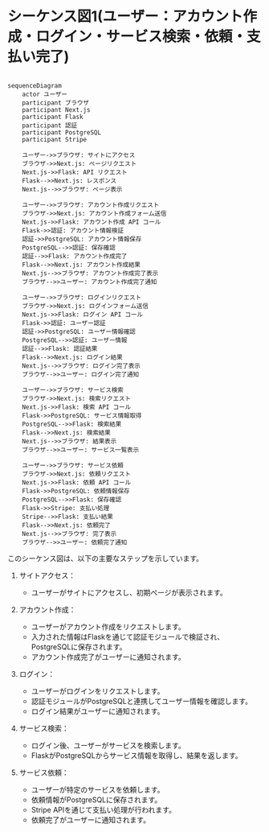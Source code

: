 # シーケンス図1(ユーザー：アカウント作成・ログイン・サービス検索・依頼・支払い完了)

```mermaid

sequenceDiagram
    actor ユーザー
    participant ブラウザ
    participant Next.js
    participant Flask
    participant 認証
    participant PostgreSQL
    participant Stripe

    ユーザー->>ブラウザ: サイトにアクセス
    ブラウザ->>Next.js: ページリクエスト
    Next.js->>Flask: API リクエスト
    Flask-->>Next.js: レスポンス
    Next.js-->>ブラウザ: ページ表示

    ユーザー->>ブラウザ: アカウント作成リクエスト
    ブラウザ->>Next.js: アカウント作成フォーム送信
    Next.js->>Flask: アカウント作成 API コール
    Flask->>認証: アカウント情報検証
    認証->>PostgreSQL: アカウント情報保存
    PostgreSQL-->>認証: 保存確認
    認証-->>Flask: アカウント作成完了
    Flask-->>Next.js: アカウント作成結果
    Next.js-->>ブラウザ: アカウント作成完了表示
    ブラウザ-->>ユーザー: アカウント作成完了通知

    ユーザー->>ブラウザ: ログインリクエスト
    ブラウザ->>Next.js: ログインフォーム送信
    Next.js->>Flask: ログイン API コール
    Flask->>認証: ユーザー認証
    認証->>PostgreSQL: ユーザー情報確認
    PostgreSQL-->>認証: ユーザー情報
    認証-->>Flask: 認証結果
    Flask-->>Next.js: ログイン結果
    Next.js-->>ブラウザ: ログイン完了表示
    ブラウザ-->>ユーザー: ログイン完了通知

    ユーザー->>ブラウザ: サービス検索
    ブラウザ->>Next.js: 検索リクエスト
    Next.js->>Flask: 検索 API コール
    Flask->>PostgreSQL: サービス情報取得
    PostgreSQL-->>Flask: 検索結果
    Flask-->>Next.js: 検索結果
    Next.js-->>ブラウザ: 結果表示
    ブラウザ-->>ユーザー: サービス一覧表示

    ユーザー->>ブラウザ: サービス依頼
    ブラウザ->>Next.js: 依頼リクエスト
    Next.js->>Flask: 依頼 API コール
    Flask->>PostgreSQL: 依頼情報保存
    PostgreSQL-->>Flask: 保存確認
    Flask->>Stripe: 支払い処理
    Stripe-->>Flask: 支払い結果
    Flask-->>Next.js: 依頼完了
    Next.js-->>ブラウザ: 完了表示
    ブラウザ-->>ユーザー: 依頼完了通知

```

このシーケンス図は、以下の主要なステップを示しています。  

1. サイトアクセス：  
   - ユーザーがサイトにアクセスし、初期ページが表示されます。  

2. アカウント作成：  
   - ユーザーがアカウント作成をリクエストします。  
   - 入力された情報はFlaskを通じて認証モジュールで検証され、PostgreSQLに保存されます。  
   - アカウント作成完了がユーザーに通知されます。  

3. ログイン：  
   - ユーザーがログインをリクエストします。  
   - 認証モジュールがPostgreSQLと連携してユーザー情報を確認します。  
   - ログイン結果がユーザーに通知されます。  
4. サービス検索：  
   - ログイン後、ユーザーがサービスを検索します。  
   - FlaskがPostgreSQLからサービス情報を取得し、結果を返します。  

5. サービス依頼：  
   - ユーザーが特定のサービスを依頼します。  
   - 依頼情報がPostgreSQLに保存されます。  
   - Stripe APIを通じて支払い処理が行われます。  
   - 依頼完了がユーザーに通知されます。  

